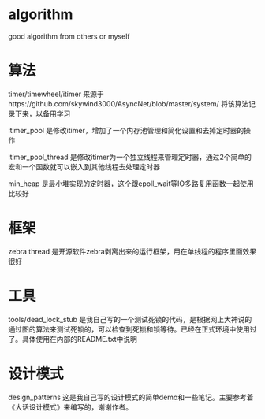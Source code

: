 # algorithm
good algorithm from others or myself

# 算法
timer/timewheel/itimer 来源于https://github.com/skywind3000/AsyncNet/blob/master/system/ 将该算法记录下来，以备用学习


itimer_pool 是修改itimer，增加了一个内存池管理和简化设置和去掉定时器的操作


itimer_pool_thread 是修改itimer为一个独立线程来管理定时器，通过2个简单的宏和一个函数就可以嵌入到其他线程去处理定时器

min_heap 是最小堆实现的定时器，这个跟epoll_wait等IO多路复用函数一起使用比较好

# 框架
zebra thread 是开源软件zebra剥离出来的运行框架，用在单线程的程序里面效果很好



# 工具
tools/dead_lock_stub 是我自己写的一个测试死锁的代码，是根据网上大神说的通过图的算法来测试死锁的，可以检查到死锁和锁等待。已经在正式环境中使用过了。具体使用在内部的README.txt中说明





# 设计模式
design_patterns
这是我自己写的设计模式的简单demo和一些笔记。主要参考着《大话设计模式》来编写的，谢谢作者。
